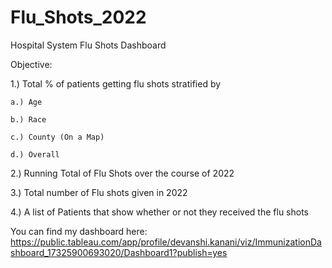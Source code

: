 # Flu_Shots_2022
Hospital System Flu Shots Dashboard

Objective: 

1.) Total % of patients getting flu shots stratified by

    a.) Age
  
    b.) Race
   
    c.) County (On a Map)
   
    d.) Overall

2.) Running Total of Flu Shots over the course of 2022

3.) Total number of Flu shots given in 2022

4.) A list of Patients that show whether or not they received the flu shots

You can find my dashboard here: https://public.tableau.com/app/profile/devanshi.kanani/viz/ImmunizationDashboard_17325900693020/Dashboard1?publish=yes
